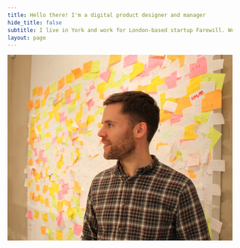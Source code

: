 ```yaml
---
title: Hello there! I'm a digital product designer and manager
hide_title: false
subtitle: I live in York and work for London-based startup Farewill. We're changing the way the world deals with death.
layout: page
---
```


![Tom Hiskey standing in front of post it notes](/images/tom-sticky-notes.jpg "Tom Hiskey")